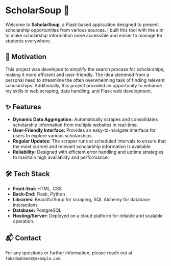 # ScholarSoup 🍲

Welcome to **ScholarSoup**, a Flask based application designed to present scholarship opportunities from various sources. I built this tool with the aim to make scholarship information more accessible and easier to manage for students everywhere.

## 🎯 Motivation

This project was developed to simplify the search process for scholarships, making it more efficient and user-friendly. The idea stemmed from a personal need to streamline the often overwhelming task of finding relevant scholarships. Additionally, this project provided an opportunity to enhance my skills in web scraping, data handling, and Flask web development.

## ✨ Features

- **Dynamic Data Aggregation:** Automatically scrapes and consolidates scholarship information from multiple websites in real-time.
- **User-Friendly Interface:** Provides an easy-to-navigate interface for users to explore various scholarships.
- **Regular Updates:** The scraper runs at scheduled intervals to ensure that the most current and relevant scholarship information is available.
- **Reliability:** Designed with efficient error handling and uptime strategies to maintain high availability and performance.

## 🛠 Tech Stack

- **Front-End:** HTML, CSS
- **Back-End:** Flask, Python
- **Libraries:** BeautifulSoup for scraping, SQL Alchemy for database interactions
- **Database:** PostgreSQL
- **Hosting/Server:** Deployed on a cloud platform for reliable and scalable operation.

## 📬 Contact

For any questions or further information, please reach out at `fahadaahmed8@example.com`.
